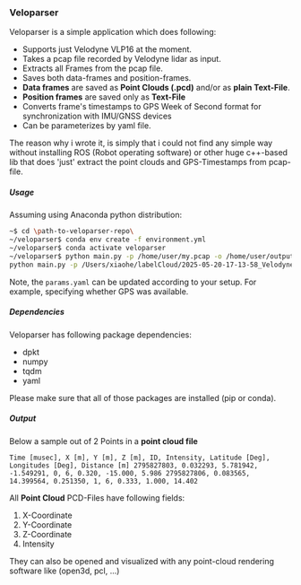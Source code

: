### Veloparser

Veloparser is a simple application which does following:

- Supports just Velodyne VLP16 at the moment.
- Takes a pcap file recorded by Velodyne lidar as input.
- Extracts all Frames from the pcap file.
- Saves both data-frames and position-frames.
- __Data frames__ are saved as __Point Clouds (.pcd)__ and/or as __plain Text-File__. 
- __Position frames__ are saved only as __Text-File__
- Converts frame's timestamps to GPS Week of Second format for synchronization with IMU/GNSS devices
- Can be parameterizes by yaml file.

The reason why i wrote it, is simply that i could not find any simple way without installing ROS (Robot operating software)
or other huge c++-based lib that does 'just' extract the point clouds and GPS-Timestamps from pcap-file.

##### Usage

Assuming using Anaconda python distribution:
```bash
~$ cd \path-to-veloparser-repo\
~/veloparser$ conda env create -f environment.yml
~/veloparser$ conda activate veloparser
~/veloparser$ python main.py -p /home/user/my.pcap -o /home/user/output_folder -c params.yaml
python main.py -p /Users/xiaohe/labelCloud/2025-05-20-17-13-58_Velodyne-VLP-16-Data.pcap -o /Users/xiaohe/Downloads/veloparser-master/output -c params.yaml
```
Note, the `params.yaml` can be updated according to your setup.  For example, specifying whether GPS was available.
	
##### Dependencies
Veloparser has following package dependencies:
- dpkt
- numpy
- tqdm
- yaml

Please make sure that all of those packages are installed (pip or conda).

##### Output
Below a sample out of 2 Points in a __point cloud file__

``
Time [musec], X [m], Y [m], Z [m], ID, Intensity, Latitude [Deg], Longitudes [Deg], Distance [m]
2795827803, 0.032293, 5.781942, -1.549291, 0, 6, 0.320, -15.000, 5.986
2795827806, 0.083565, 14.399564, 0.251350, 1, 6, 0.333, 1.000, 14.402
``

All __Point Cloud__ PCD-Files have following fields:
1) X-Coordinate
2) Y-Coordinate
3) Z-Coordinate
4) Intensity

They can also be opened and visualized with any point-cloud rendering software like (open3d, pcl, ...)
